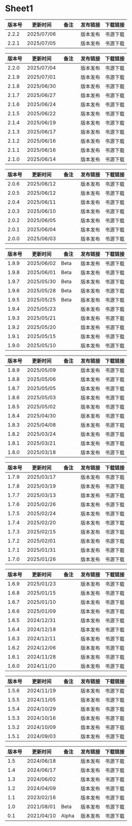 # Sheet1

 | 版本号 | 更新时间　　 | 备注　 | 发布链接 | 下载链接 | 
 | ----- | ---------- | ----- | ------- | ------ | 
 | 2.2.2 | 2025/07/06 | 　　   | 版本发布 | 书源下载 | 
 | 2.2.1 | 2025/07/05 | 　　   | 版本发布 | 书源下载 |

 | 版本号 | 更新时间　　 | 备注　 | 发布链接 | 下载链接 |              
 | ----- | ---------- | ----- | ------- | ------ | 
 | 2.2.0 | 2025/07/04 | 　　   | 版本发布 | 书源下载 | 
 | 2.1.9 | 2025/07/01 | 　　   | 版本发布 | 书源下载 | 
 | 2.1.8 | 2025/06/30 | 　　   | 版本发布 | 书源下载 | 
 | 2.1.7 | 2025/06/27 | 　　   | 版本发布 | 书源下载 | 
 | 2.1.6 | 2025/06/24 | 　　   | 版本发布 | 书源下载 | 
 | 2.1.5 | 2025/06/22 | 　　   | 版本发布 | 书源下载 | 
 | 2.1.4 | 2025/06/19 | 　　   | 版本发布 | 书源下载 | 
 | 2.1.3 | 2025/06/17 | 　　   | 版本发布 | 书源下载 | 
 | 2.1.2 | 2025/06/16 | 　　   | 版本发布 | 书源下载 | 
 | 2.1.1 | 2025/06/16 | 　　   | 版本发布 | 书源下载 | 
 | 2.1.0 | 2025/06/14 | 　　   | 版本发布 | 书源下载 |

 | 版本号 | 更新时间　　 | 备注　 | 发布链接 | 下载链接 |              
 | ----- | ---------- | ----- | ------- | ------ | 
 | 2.0.6 | 2025/06/12 | 　　   | 版本发布 | 书源下载 | 
 | 2.0.5 | 2025/06/12 | 　　   | 版本发布 | 书源下载 | 
 | 2.0.4 | 2025/06/11 | 　　   | 版本发布 | 书源下载 | 
 | 2.0.3 | 2025/06/10 | 　　   | 版本发布 | 书源下载 | 
 | 2.0.2 | 2025/06/05 | 　　   | 版本发布 | 书源下载 | 
 | 2.0.1 | 2025/06/04 | 　　   | 版本发布 | 书源下载 | 
 | 2.0.0 | 2025/06/03 | 　　   | 版本发布 | 书源下载 |

 | 版本号 | 更新时间　　 | 备注　 | 发布链接 | 下载链接 |              
 | ----- | ---------- | ----- | ------- | ------ | 
 | 1.9.9 | 2025/06/02 | Beta  | 版本发布 | 书源下载 | 
 | 1.9.8 | 2025/06/01 | Beta  | 版本发布 | 书源下载 | 
 | 1.9.7 | 2025/05/30 | Beta  | 版本发布 | 书源下载 | 
 | 1.9.6 | 2025/05/28 | Beta  | 版本发布 | 书源下载 | 
 | 1.9.5 | 2025/05/25 | Beta  | 版本发布 | 书源下载 | 
 | 1.9.4 | 2025/05/23 | 　　   | 版本发布 | 书源下载 | 
 | 1.9.3 | 2025/05/21 | 　　   | 版本发布 | 书源下载 | 
 | 1.9.2 | 2025/05/20 | 　　   | 版本发布 | 书源下载 | 
 | 1.9.1 | 2025/05/15 | 　　   | 版本发布 | 书源下载 | 
 | 1.9.0 | 2025/05/10 | 　　   | 版本发布 | 书源下载 |

 | 版本号 | 更新时间　　 | 备注　 | 发布链接 | 下载链接 |              
 | ----- | ---------- | ----- | ------- | ------ | 
 | 1.8.9 | 2025/05/09 | 　　   | 版本发布 | 书源下载 | 
 | 1.8.8 | 2025/05/06 | 　　   | 版本发布 | 书源下载 | 
 | 1.8.7 | 2025/05/05 | 　　   | 版本发布 | 书源下载 | 
 | 1.8.6 | 2025/05/03 | 　　   | 版本发布 | 书源下载 | 
 | 1.8.5 | 2025/05/02 | 　　   | 版本发布 | 书源下载 | 
 | 1.8.4 | 2025/04/30 | 　　   | 版本发布 | 书源下载 | 
 | 1.8.3 | 2025/04/08 | 　　   | 版本发布 | 书源下载 | 
 | 1.8.2 | 2025/03/24 | 　　   | 版本发布 | 书源下载 | 
 | 1.8.1 | 2025/03/21 | 　　   | 版本发布 | 书源下载 | 
 | 1.8.0 | 2025/03/18 | 　　   | 版本发布 | 书源下载 |

 | 版本号 | 更新时间　　 | 备注　 | 发布链接 | 下载链接 |              
 | ----- | ---------- | ----- | ------- | ------ | 
 | 1.7.9 | 2025/03/17 | 　　   | 版本发布 | 书源下载 | 
 | 1.7.8 | 2025/03/19 | 　　   | 版本发布 | 书源下载 | 
 | 1.7.7 | 2025/03/13 | 　　   | 版本发布 | 书源下载 | 
 | 1.7.6 | 2025/02/26 | 　　   | 版本发布 | 书源下载 | 
 | 1.7.5 | 2025/02/24 | 　　   | 版本发布 | 书源下载 | 
 | 1.7.4 | 2025/02/20 | 　　   | 版本发布 | 书源下载 | 
 | 1.7.3 | 2025/02/15 | 　　   | 版本发布 | 书源下载 | 
 | 1.7.2 | 2025/02/01 | 　　   | 版本发布 | 书源下载 | 
 | 1.7.1 | 2025/01/31 | 　　   | 版本发布 | 书源下载 | 
 | 1.7.0 | 2025/01/26 | 　　   | 版本发布 | 书源下载 |

 | 版本号 | 更新时间　　 | 备注　 | 发布链接 | 下载链接 |              
 | ----- | ---------- | ----- | ------- | ------ | 
 | 1.6.9 | 2025/01/23 | 　  　 | 版本发布 | 书源下载 | 
 | 1.6.8 | 2025/01/15 | 　  　 | 版本发布 | 书源下载 | 
 | 1.6.7 | 2025/01/10 | 　   　| 版本发布 | 书源下载 | 
 | 1.6.6 | 2025/01/09 | 　　   | 版本发布 | 书源下载 | 
 | 1.6.5 | 2024/12/31 | 　  　 | 版本发布 | 书源下载 | 
 | 1.6.4 | 2024/12/18 | 　  　 | 版本发布 | 书源下载 | 
 | 1.6.3 | 2024/12/11 | 　  　 | 版本发布 | 书源下载 | 
 | 1.6.2 | 2024/12/06 | 　  　 | 版本发布 | 书源下载 | 
 | 1.6.1 | 2024/11/28 | 　  　 | 版本发布 | 书源下载 | 
 | 1.6.0 | 2024/11/20 | 　　   | 版本发布 | 书源下载 |

 | 版本号 | 更新时间　　 | 备注　 | 发布链接 | 下载链接 |              
 | ----- | ---------- | ----- | ------- | ------ | 
 | 1.5.6 | 2024/11/19 | 　　   | 版本发布 | 书源下载 | 
 | 1.5.5 | 2024/11/05 | 　　   | 版本发布 | 书源下载 | 
 | 1.5.4 | 2024/10/29 | 　　   | 版本发布 | 书源下载 | 
 | 1.5.3 | 2024/10/16 | 　　   | 版本发布 | 书源下载 | 
 | 1.5.2 | 2024/10/09 | 　　   | 版本发布 | 书源下载 | 
 | 1.5.1 | 2024/09/03 | 　　   | 版本发布 | 书源下载 |

 | 版本号 | 更新时间　　 | 备注　 | 发布链接 | 下载链接 |              
 | ----- | ---------- | ----- | ------- | ------ | 
 | 1.5   | 2024/06/18 | 　　   | 版本发布 | 书源下载 | 
 | 1.4   | 2024/06/17 | 　　   | 版本发布 | 书源下载 | 
 | 1.3   | 2024/06/02 | 　　   | 版本发布 | 书源下载 | 
 | 1.2   | 2024/04/09 | 　　   | 版本发布 | 书源下载 | 
 | 1.1   | 2023/02/16 | 　　   | 版本发布 | 书源下载 | 
 | 1.0   | 2021/08/01 | Beta  | 版本发布 | 书源下载 | 
 | 0.1   | 2021/04/10 | Alpha | 版本发布 | 书源下载 | 
